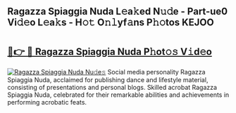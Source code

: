## Ragazza Spiaggia Nuda L𝚎a𝚔ed N𝚞𝚍e - Part-ue0 Vi𝚍𝚎o L𝚎a𝚔s - H𝚘𝚝 O𝚗𝚕yf𝚊ns P𝚑𝚘tos KEJOO

# <h2><a href="http://kf2gwng.oniu.top/?m=Ragazza+Spiaggia+Nuda">🔗👉 🔴 Ragazza Spiaggia Nuda P𝚑ot𝚘𝚜 V𝚒d𝚎o</a></h2>

[![Ragazza Spiaggia Nuda Nu𝚍e𝚜](https://i.imgur.com/0qMVB7G.gif)](http://kf2gwng.oniu.top/?m=Ragazza+Spiaggia+Nuda)
Social media personality Ragazza Spiaggia Nuda, acclaimed for publishing dance and lifestyle material, consisting of presentations and personal blogs. Skilled acrobat Ragazza Spiaggia Nuda, celebrated for their remarkable abilities and achievements in performing acrobatic feats.  
